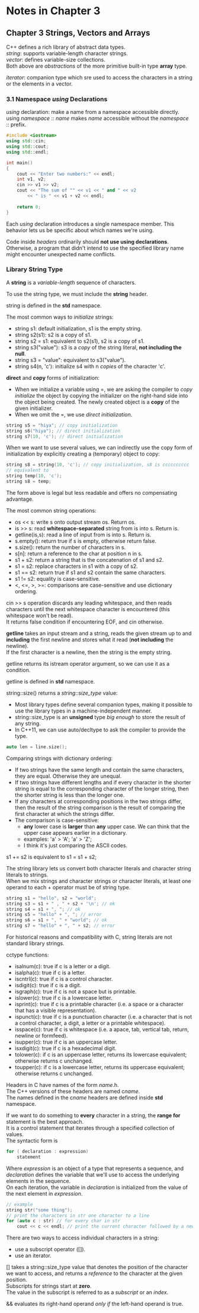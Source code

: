 # Notes in Chapter 3

## Chapter 3 Strings, Vectors and Arrays

C++ defines a rich library of abstract data types.  
*string*: supports variable-length character strings.  
*vector*: defines variable-size collections.  
Both above are *abstractions* of the more primitive built-in type **array** type.

*iterator*: companion type which sre used to access
  the characters in a string or the elements in a vector.


### 3.1 Namespace *using* Declarations

*using* declaration: make a name from a namespace accessible directly.  
using *namespace* :: *name* makes *name* accessible without the *namespace* :: prefix.  
```C++
#include <iostream>
using std::cin;
using std::cout;
using std::endl;

int main()
{
    cout << "Enter two numbers:" << endl;
    int v1, v2;
    cin >> v1 >> v2;
    cout << "The sum of "" << v1 << " and " << v2
        << " is " << v1 + v2 << endl;
    
    return 0;
}
```

Each *using* declaration introduces a single namespace member.
This behavior lets us be specific about which names we're using.

Code inside *headers* ordinarily should **not use using declarations**.  
Otherwise, a program that didn't intend to use the specified library name
might encounter unexpected name conflicts.


### Library String Type

A **string** is a *variable-length* sequence of characters.

To use the string type, we must include the **string** header.

string is defined in the **std** namespace.

The most common ways to *initialize* strings:
* string s1: default initialization, s1 is the empty string.
* string s2(s1): s2 is a copy of s1.
* string s2 = s1: equivalent to s2(s1), s2 is a copy of s1.
* string s3("value"): s3 is a *copy* of the string literal, **not including the null**.
* string s3 = "value": equivalent to s3("value").
* string s4(n, 'c'): initialize s4 with n *copies* of the character 'c'.

**direct** and **copy** forms of initialization:
* When we initialize a variable using =, we are asking the compiler
  to *copy initialize* the object by copying the initializer on the right-hand side
  into the object being created. The newly created object is a **copy** of the given initializer.
* When we omit the =, we use *direct initialization*.
```C++
string s5 = "hiya"; // copy initialization
string s6("hiya"); // direct initialization
string s7(10, 'c'); // direct initialization
```

When we want to use several values, we can indirectly use the copy form
of initialization by explicitly creating a (temporary) object to copy:
```C++
string s8 = string(10, 'c'); // copy initialization, s8 is cccccccccc
// equivalent to
string temp(10, 'c');
string s8 = temp;
```
The form above is legal but less readable and offers no compensating advantage.

The most common string operations:
* os << s: write s onto output stream os. Return os.
* is >> s: read **whitespace-separated** string from is into s. Return is.
* getline(is,s): read a line of input from is into s. Return is.
* s.empty(): return true if s is empty, otherwise return false.
* s.size(): return the number of characters in s.
* s[n]: return a reference to the char at position n in s.
* s1 + s2: return a string that is the concatenation of s1 and s2.
* s1 = s2: replace characters in s1 with a copy of s2.
* s1 == s2: return true if s1 and s2 contain the same characters.
* s1 != s2: equality is case-sensitive.
* <, <=, >, >=: comparisons are case-sensitive and use dictionary ordering.

cin >> s operation discards any leading whitespace, and then reads characters
until the next whitespace character is encountered (this whitespace won't be read).  
It returns false condition if encountering EOF, and cin otherwise.

**getline** takes an input stream and a string,
reads the given stream up to and **including** the first newline
and stores what it read (**not including** the newline).  
If the first character is a newline, then the string is the empty string.

getline returns its istream operator argument, so we can use it as a condition.  

getline is defined in **std** namespace.

string::size() returns a *string::size_type* value:
* Most library types define several companion types,
  making it possible to use the library types in a machine-independent manner.
* string::size_type is an **unsigned** type *big enough* to store the result of any string.
* In C++11, we can use auto/decltype to ask the compiler to provide the type.
```C++
auto len = line.size();
```

Comparing strings with dictionary ordering:
* If two strings have the same length and contain the same characters,
  they are equal. Otherwise they are unequal.
* If two strings have different lengths and if every character in the shorter string
  is equal to the corresponding character of the longer string, then
  the shorter string is less than the longer one.
* If any characters at corresponding positions in the two strings differ, then
  the result of the string comparison is the result of comparing the first character
  at which the strings differ.
* The comparison is case-sensitive:
    * **any** lower case is **larger** than **any** upper case.
      We can think that the upper case appears earlier in a dictionary.
    * examples: 'a' > 'A'; 'a' > 'Z';
    * I think it's just comparing the ASCII codes.
  
s1 += s2 is equivalent to s1 = s1 + s2;

The string library lets us convert both character literals and character string literals to strings.  
When we mix strings and character strings or character literals,
at least one operand to each + operator must be of string type.
``` C++
string s1 = "hello", s2 = "world";
string s3 = s1 + " , " + s2 + '\n'; // ok
string s4 = s1 + ", "; // ok
string s5 = "hello" + ", "; // error
string s6 = s1 + ", " + "world"; // ok
string s7 = "hello" + ", " + s2; // error
```

For historical reasons and compatibility with C, string literals
are not standard library strings.

cctype functions:
* isalnum(c): true if c is a letter or a digit.
* isalpha(c): true if c is a letter.
* iscntrl(c): true if c is a control character.
* isdigit(c): true if c is a digit.
* isgraph(c): true if c is not a space but is printable.
* islower(c): true if c is a lowercase letter.
* isprint(c): true if c is a printable character 
  (i.e. a space or a character that has a visible representation).
* ispunct(c): true if c is a punctuation character
  (i.e. a character that is not a control character, a digit, a letter or a printable whitespace).
* isspace(c): true if c is whitespace
  (i.e. a apace, tab, vertical tab, return, newline or formfeed).
* isupper(c): true if c is an uppercase letter.
* isxdigit(c): true if c is a hexadecimal digit.
* tolower(c): if c is an uppercase letter, returns its lowercase equivalent; 
  otherwise returns c unchanged.
* toupper(c): if c is a lowercase letter, returns its uppercase equivalent;
  otherwise returns c unchanged.
  
Headers in C have names of the form *name*.h.  
The C++ versions of these headers are named c*name*.  
The names defined in the c*name* headers are defined inside **std** namespace.

If we want to do something to **every** character in a string, the **range for** statement is the best approach.  
It is a control statement that iterates through a specified collection of values.  
The syntactic form is
```C++
for ( declaration : expression)
    statement
```
Where *expression* is an object of a type that represents a sequence,
and *declaration* defines the variable that we'll use to access the underlying elements in the sequence.  
On each iteration, the variable in *declaration* is initialized from the value of the next element in *expression*.
```C++
// example
string str("some thing");
// print the characters in str one character to a line
for (auto c : str) // for every char in str
    cout << c << endl; // print the current character followed by a newline
```

There are two ways to access individual characters in a string:
* use a subscript operator ([]).
* use an iterator.

[] takes a string::size_type value that denotes the position of the character we want to access,
and returns a *reference* to the character at the given position.  
Subscripts for strings start at **zero**.  
The value in the subscript is referred to as a *subscript* or an *index*.

&& evaluates its right-hand operand *only if* the left-hand operand is true.



